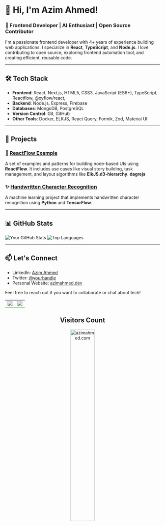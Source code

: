 # 👋 Hi, I'm Azim Ahmed!

### 🚀 Frontend Developer | AI Enthusiast | Open Source Contributor

I'm a passionate frontend developer with 4+ years of experience building web applications. I specialize in **React**, **TypeScript**, and **Node.js**. I love contributing to open source, exploring frontend automation tool, and creating efficient, reusable code.

---

## 🛠️ Tech Stack
- **Frontend**: React, Next.js, HTML5, CSS3, JavaScript (ES6+), TypeScript, Reactflow, @xyflow/react,
- **Backend**: Node.js, Express, Firebase
- **Databases**: MongoDB, PostgreSQL
- **Version Control**: Git, GitHub
- **Other Tools**: Docker, ELKJS, React Query, Formik, Zod, Material UI

---

## 📂 Projects

### 🔗 [ReactFlow Example](https://reactflowexample.vercel.app)
A set of examples and patterns for building node-based UIs using **ReactFlow**. It includes use cases like visual story building, task management, and layout algorithms like **ElkJS**.**d3-hierarchy**. **dagrejs**

### ✨ [Handwritten Character Recognition](https://github.com/Azim-Ahmed/handwritten-character-recognition)
A machine learning project that implements handwritten character recognition using **Python** and **TensorFlow**.

---

## 📊 GitHub Stats

![Your GitHub Stats](https://github-readme-stats.vercel.app/api?username=yourusername&show_icons=true&theme=radical)
![Top Languages](https://github-readme-stats.vercel.app/api/top-langs/?username=yourusername&layout=compact&theme=radical)

---

## 📫 Let's Connect
- LinkedIn: [Azim Ahmed](https://linkedin.com/in/yourprofile)
- Twitter: [@yourhandle](https://twitter.com/yourhandle)
- Personal Website: [azimahmed.dev](https://your-portfolio-link.com)

Feel free to reach out if you want to collaborate or chat about tech!


<table align="center">
  <tr>
    <td valign="top"><img src="https://github-readme-stats.vercel.app/api/top-langs/?username=Azim-Ahmed&layout=compact&show_icons=true&title_color=ffffff&icon_color=34abeb&text_color=daf7dc&bg_color=151515"/></td>
    <td valign="top"><img src="https://github-readme-stats.vercel.app/api?username=Azim-Ahmed&show_icons=true&title_color=ffffff&icon_color=34abeb&text_color=daf7dc&bg_color=151515"/></td>
  </tr>
</table>

<h2 align="center">Visitors Count</h2>
<p align="center">
  <img align="center" alt="azimahmed.com" width="40%" src="https://profile-counter.glitch.me/azim-ahmed/count.svg" />
</p>
